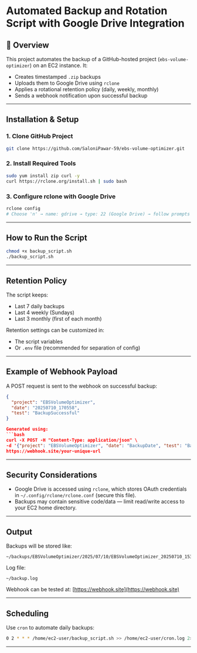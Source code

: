 # Automated Backup and Rotation Script with Google Drive Integration

## 📌 Overview

This project automates the backup of a GitHub-hosted project (`ebs-volume-optimizer`) on an EC2 instance. It:
- Creates timestamped `.zip` backups
- Uploads them to Google Drive using `rclone`
- Applies a rotational retention policy (daily, weekly, monthly)
- Sends a webhook notification upon successful backup

---

##  Installation & Setup

### 1. Clone GitHub Project
```bash
git clone https://github.com/SaloniPawar-59/ebs-volume-optimizer.git
```

### 2. Install Required Tools
```bash
sudo yum install zip curl -y
curl https://rclone.org/install.sh | sudo bash
```

### 3. Configure rclone with Google Drive
```bash
rclone config
# Choose 'n' → name: gdrive → type: 22 (Google Drive) → follow prompts
```

---

## How to Run the Script

```bash
chmod +x backup_script.sh
./backup_script.sh
```
---

##  Retention Policy

The script keeps:
- Last 7 daily backups
- Last 4 weekly (Sundays)
- Last 3 monthly (first of each month)

Retention settings can be customized in:
- The script variables
- Or `.env` file (recommended for separation of config)

---

##  Example of Webhook Payload

A POST request is sent to the webhook on successful backup:
```json
{
  "project": "EBSVolumeOptimizer",
  "date": "20250710_170558",
  "test": "BackupSuccessful"
}

Generated using:
```bash
curl -X POST -H "Content-Type: application/json" \
-d '{"project": "EBSVolumeOptimizer", "date": "BackupDate", "test": "BackupSuccessful"}' \
https://webhook.site/your-unique-url
```

---

##  Security Considerations

- Google Drive is accessed using `rclone`, which stores OAuth credentials in `~/.config/rclone/rclone.conf` (secure this file).
- Backups may contain sensitive code/data — limit read/write access to your EC2 home directory.

---

##  Output

Backups will be stored like:
```
~/backups/EBSVolumeOptimizer/2025/07/10/EBSVolumeOptimizer_20250710_153010.zip
```

Log file:
```
~/backup.log
```

Webhook can be tested at: [https://webhook.site](https://webhook.site)

---

## Scheduling

Use `cron` to automate daily backups:
```bash
0 2 * * * /home/ec2-user/backup_script.sh >> /home/ec2-user/cron.log 2>&1
```

---

